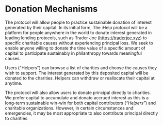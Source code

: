 # Donation Mechanisms

The protocol will allow people to practice sustainable donation of interest generated by their capital. In its initial form, The iHelp protocol will be a platform for people anywhere in the world to donate interest generated in leading lending protocols, such as Trader Joe (https://traderjoe.xyz) to specific charitable causes without experiencing principal loss. We seek to enable anyone willing to donate the time value of a specific amount of capital to participate sustainably in philanthropy towards meaningful causes.&#x20;

Users ("Helpers") can browse a list of charities and choose the causes they wish to support. The interest generated by this deposited capital will be donated to the charities. Helpers can withdraw or reallocate their capital at anytime.

The protocol will also allow users to donate principal directly to charities. We prefer capital to accumulate and donate accrued interest as this is a long-term sustainable win-win for both capital contributors (_“Helpers”_) and charitable organizations. However, in certain circumstances and emergencies, it may be most appropriate to also contribute principal directly to charities.

##
